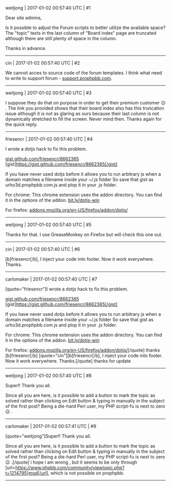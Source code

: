 weitjong | 2017-01-02 00:57:40 UTC | #1

Dear site admins,

Is it possible to adjust the Forum scripts to better utilize the available space? The "topic" texts in the last column of "Board index" page are truncated although there are still plenty of space in the column.

Thanks in advance.

-------------------------

cin | 2017-01-02 00:57:40 UTC | #2

We cannot acces to source code of the forum templates. I think what need to write to support forum - [support.prophpbb.com](http://support.prophpbb.com).

-------------------------

weitjong | 2017-01-02 00:57:40 UTC | #3

I suppose they do that on purpose in order to get their premium customer  :wink: . The link you provided shows that their board index also has this truncation issue although it is not as glaring as ours because their last column is not dynamically stretched to fill the screen. Never mind then. Thanks again for the quick reply.

-------------------------

friesencr | 2017-01-02 00:57:40 UTC | #4

I wrote a dotjs hack to fix this problem.

[gist.github.com/friesencr/8662365](https://gist.github.com/friesencr/8662365)
[gist]https://gist.github.com/friesencr/8662365[/gist]

If you have never used dotjs before it allows you to run arbitrary js when a domain matches a filename inside your ~/.js folder
So save that gist as urho3d.prophpbb.com.js and plop it in your .js folder.

For chrome:  This chrome extension uses the addon directory.  You can find it in the options of the addon.
[bit.ly/dotjs-win](http://bit.ly/dotjs-win)

For firefox:
[addons.mozilla.org/en-US/firefox/addon/dotjs/](https://addons.mozilla.org/en-US/firefox/addon/dotjs/)

-------------------------

weitjong | 2017-01-02 00:57:40 UTC | #5

Thanks for that. I use GreaseMonkey on Firefox but will check this one out.

-------------------------

cin | 2017-01-02 00:57:40 UTC | #6

[b]friesencr[/b], I inject your code into footer. Now it work everywhere. Thanks.

-------------------------

carlomaker | 2017-01-02 00:57:40 UTC | #7

[quote="friesencr"]I wrote a dotjs hack to fix this problem.

[gist.github.com/friesencr/8662365](https://gist.github.com/friesencr/8662365)
[gist]https://gist.github.com/friesencr/8662365[/gist]

If you have never used dotjs before it allows you to run arbitrary js when a domain matches a filename inside your ~/.js folder
So save that gist as urho3d.prophpbb.com.js and plop it in your .js folder.

For chrome:  This chrome extension uses the addon directory.  You can find it in the options of the addon.
[bit.ly/dotjs-win](http://bit.ly/dotjs-win)

For firefox:
[addons.mozilla.org/en-US/firefox/addon/dotjs/](https://addons.mozilla.org/en-US/firefox/addon/dotjs/)[/quote]
thanks [b]friesencr[/b]
[quote="cin"][b]friesencr[/b], I inject your code into footer. Now it work everywhere. Thanks.[/quote]
thanks for update

-------------------------

weitjong | 2017-01-02 00:57:40 UTC | #8

Super!! Thank you all.

Since all you are here, is it possible to add a button to mark the topic as solved rather than clicking on Edit button & typing in manually in the subject of the first post? Being a die-hard Perl user, my PHP script-fu is next to zero  :wink: .

-------------------------

carlomaker | 2017-01-02 00:57:41 UTC | #9

[quote="weitjong"]Super!! Thank you all.

Since all you are here, is it possible to add a button to mark the topic as solved rather than clicking on Edit button & typing in manually in the subject of the first post? Being a die-hard Perl user, my PHP script-fu is next to zero  :wink: .[/quote]
i hope i am wrong , but it seems to be only through [url=https://www.phpbb.com/community/viewtopic.php?t=1214795]mod[/url], which is not possible on prophpbb.

-------------------------

